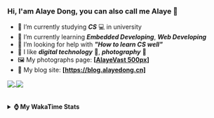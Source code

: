 ### Hi, **I'am Alaye Dong**, you can also call me **Alaye** 👋

- 📖 I’m currently studying ***CS*** 💻 in university
- 🌱 I’m currently learning ***Embedded Developing***, ***Web Developing***
- 🤔 I’m looking for help with ***"How to learn CS well"***
- 🤩 I like ***digital technology*** 📱, ***photography*** 📸
- 🖼️ My photographs page: **[[AlayeVast 500px](https://500px.com.cn/AlayeVast)]**
- 📰 My blog site: **[https://blog.alayedong.cn]**

<!--
[![Alaye's GitHub stats](https://github-readme-stats.vercel.app/api?username=Alaye-Dong&custom_title=Alaye%20Dong`s%20GitHub%20stats&show_icons=true&rank_icon=percentile&theme=transparent&include_all_commits=true&count_private=true)](https://github.com/anuraghazra/github-readme-stats) 
[![Top Langs](https://github-readme-stats.vercel.app/api/top-langs/?username=Alaye-Dong\&layout=compact&theme=transparent)](https://github.com/anuraghazra/github-readme-stats)
-->
<a href="https://github.com/anuraghazra/github-readme-stats">
  <img height=200 align="center" src="https://github-readme-stats.vercel.app/api?username=Alaye-Dong&custom_title=Alaye%20Dong`s%20GitHub%20stats&show_icons=true&rank_icon=percentile&theme=transparent&include_all_commits=true&count_private=true" />
</a>
<a href="https://github.com/anuraghazra/convoychat">
  <img height=200 align="center" src="https://github-readme-stats.vercel.app/api/top-langs/?username=Alaye-Dong&layout=compact&theme=transparent&include_all_commits=true&count_private=true&langs_count=8&card_width=300" />
</a>

<br />
<br />

<div style="display:none"> 
  <img src="https://visitor-badge.laobi.icu/badge?page_id=Alaye-Dong.Alaye-Dong"/>
</div>
<br />

<details>	
  <summary><b> ⌚ My WakaTime Stats </b></summary>

<br />

<!--START_SECTION:waka-->
![Code Time](http://img.shields.io/badge/Code%20Time-458%20hrs%2015%20mins-blue)

![Profile Views](http://img.shields.io/badge/Profile%20Views-2-blue)

![Lines of code](https://img.shields.io/badge/From%20Hello%20World%20I%27ve%20Written-1.2%20million%20lines%20of%20code-blue)

**🐱 My GitHub Data** 

> 📦 262.6 kB Used in GitHub's Storage 
 > 
> 🚫 Not Opted to Hire
 > 
> 📜 28 Public Repositories 
 > 
> 🔑 5 Private Repositories 
 > 
**I'm a Night 🦉** 

```text
🌞 Morning                105 commits         ██░░░░░░░░░░░░░░░░░░░░░░░   07.38 % 
🌆 Daytime                442 commits         ████████░░░░░░░░░░░░░░░░░   31.08 % 
🌃 Evening                602 commits         ███████████░░░░░░░░░░░░░░   42.33 % 
🌙 Night                  273 commits         █████░░░░░░░░░░░░░░░░░░░░   19.20 % 
```
📅 **I'm Most Productive on Thursday** 

```text
Monday                   240 commits         ████░░░░░░░░░░░░░░░░░░░░░   16.88 % 
Tuesday                  173 commits         ███░░░░░░░░░░░░░░░░░░░░░░   12.17 % 
Wednesday                172 commits         ███░░░░░░░░░░░░░░░░░░░░░░   12.10 % 
Thursday                 242 commits         ████░░░░░░░░░░░░░░░░░░░░░   17.02 % 
Friday                   199 commits         ███░░░░░░░░░░░░░░░░░░░░░░   13.99 % 
Saturday                 161 commits         ███░░░░░░░░░░░░░░░░░░░░░░   11.32 % 
Sunday                   235 commits         ████░░░░░░░░░░░░░░░░░░░░░   16.53 % 
```


📊 **This Week I Spent My Time On** 

```text
💬 Programming Languages: 
Python                   3 hrs 58 mins       █████████░░░░░░░░░░░░░░░░   37.08 % 
Jupyter                  2 hrs 41 mins       ██████░░░░░░░░░░░░░░░░░░░   25.22 % 
Astro                    1 hr 35 mins        ████░░░░░░░░░░░░░░░░░░░░░   14.83 % 
Java                     1 hr 4 mins         ███░░░░░░░░░░░░░░░░░░░░░░   10.05 % 
TypeScript               23 mins             █░░░░░░░░░░░░░░░░░░░░░░░░   03.68 % 

🔥 Editors: 
PyCharm                  6 hrs 50 mins       ████████████████░░░░░░░░░   63.91 % 
VS Code                  2 hrs 28 mins       ██████░░░░░░░░░░░░░░░░░░░   23.18 % 
IntelliJ IDEA            1 hr 22 mins        ███░░░░░░░░░░░░░░░░░░░░░░   12.91 % 

🐱‍💻 Projects: 
Class0409                6 hrs 3 mins        ██████████████░░░░░░░░░░░   56.58 % 
blog-fuwari-astro        2 hrs 28 mins       ██████░░░░░░░░░░░░░░░░░░░   23.18 % 
spring-mvc-demo          1 hr 11 mins        ███░░░░░░░░░░░░░░░░░░░░░░   11.21 % 
speed_up                 37 mins             █░░░░░░░░░░░░░░░░░░░░░░░░   05.89 % 
hellossm                 7 mins              ░░░░░░░░░░░░░░░░░░░░░░░░░   01.17 % 
```

**I Mostly Code in C** 

```text
TypeScript               6 repos             █████░░░░░░░░░░░░░░░░░░░░   18.75 % 
Java                     4 repos             ███░░░░░░░░░░░░░░░░░░░░░░   12.50 % 
JavaScript               3 repos             ██░░░░░░░░░░░░░░░░░░░░░░░   09.38 % 
Python                   2 repos             ██░░░░░░░░░░░░░░░░░░░░░░░   06.25 % 
CSS                      1 repo              █░░░░░░░░░░░░░░░░░░░░░░░░   03.12 % 
```



**Timeline**

![Lines of Code chart](https://raw.githubusercontent.com/Alaye-Dong/Alaye-Dong/main/assets/bar_graph.png)


 Last Updated on 14/04/2025 18:49:20 UTC
<!--END_SECTION:waka-->

</details>
